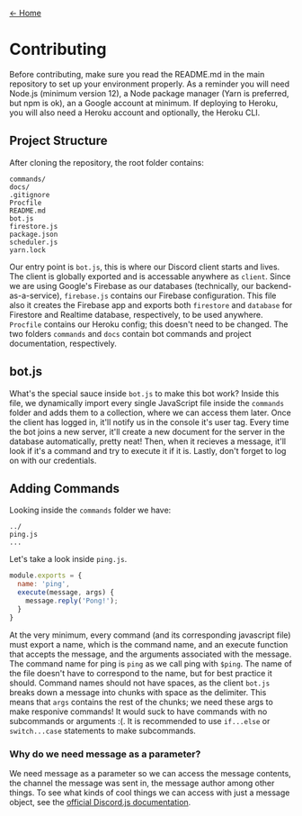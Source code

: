 [← Home](./)

# Contributing

Before contributing, make sure you read the README.md in the main repository to set up your environment properly. As a reminder you will need Node.js (minimum version 12), a Node package manager (Yarn is preferred, but npm is ok), an a Google account at minimum. If deploying to Heroku, you will also need a Heroku account and optionally, the Heroku CLI.

## Project Structure

After cloning the repository, the root folder contains:
```
commands/
docs/
.gitignore
Procfile
README.md
bot.js
firestore.js
package.json
scheduler.js
yarn.lock
```
Our entry point is `bot.js`, this is where our Discord client starts and lives. The client is globally exported and is accessable anywhere as `client`. Since we are using Google's Firebase as our databases (technically, our backend-as-a-service), `firebase.js` contains our Firebase configuration. This file also it creates the Firebase app and exports both `firestore` and `database` for Firestore and Realtime database, respectively, to be used anywhere. `Procfile` contains our Heroku config; this doesn't need to be changed. The two folders `commands` and `docs` contain bot commands and project documentation, respectively.

## bot.js
What's the special sauce inside `bot.js` to make this bot work? Inside this file, we dynamically import every single JavaScript file inside the `commands` folder and adds them to a collection, where we can access them later. Once the client has logged in, it'll notify us in the console it's user tag. Every time the bot joins a new server, it'll create a new document for the server in the database automatically, pretty neat! Then, when it recieves a message, it'll look if it's a command and try to execute it if it is. Lastly, don't forget to log on with our credentials.

## Adding Commands
Looking inside the `commands` folder we have:
```
../
ping.js
...
```
Let's take a look inside `ping.js`.
```javascript
module.exports = {
  name: 'ping',
  execute(message, args) {
    message.reply('Pong!');
  }
}
```
At the very minimum, every command (and its corresponding javascript file) must export a name, which is the command name, and an execute function that accepts the message, and the arguments associated with the message. The command name for ping is `ping` as we call ping with `$ping`. The name of the file doesn't have to correspond to the name, but for best practice it should. Command names should not have spaces, as the client `bot.js` breaks down a message into chunks with space as the delimiter. This means that `args` contains the rest of the chunks; we need these args to make responive commands! It would suck to have commands with no subcommands or arguments :(. It is recommended to use `if...else` or `switch...case` statements to make subcommands.

### Why do we need message as a parameter?
We need message as a parameter so we can access the message contents, the channel the message was sent in, the message author among other things. To see what kinds of cool things we can access with just a message object, see the [official Discord.js documentation](https://discord.js.org/#/docs/main/stable/class/Message).
